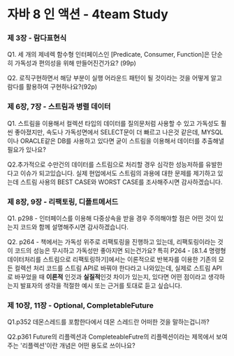 # 자바 8 인 액션 - 4team Study

### 제 3장 - 람다표현식 

Q1. 세 개의 제네렉 함수형 인터페이스인 [Predicate, Consumer, Function]은 단순히 가독성과 편의성을 위해 만들어진건가요? (99p)

Q2. 로직구현하면서 해당 부분이 실행 어라운드 패턴이 될 것이라는 것을 어떻게 알고 람다를 활용하여 구현하나요?(92p)

### 제 6장, 7장 - 스트림과 병렬 데이터

Q1. 스트림을 이용해서 컬렉션 타입의 데이터를 질의문처럼 사용할 수 있고 가독성도 훨씬 좋아졌지만, 속도나 가독성면에서 SELECT문이 더 빠르고 나은것 같은데, MYSQL이나 ORACLE같은 DB를 사용하고 있다면 굳이 스트림을 이용해서 데이터를 추출해낼 필요가 있나요? 


Q2.추가적으로 수만건의 데이터를 스트림으로 처리할 경우 심각한 성능저하를 유발한다고 이슈가 되고있습니다.
실제 현업에서도 스트림의 과용에 대한 문제를 제기하고 있는데 스트림 사용의 BEST CASE와 WORST CASE를 조사해주시면 감사하겠습니다.


### 제 8장, 9장 - 리팩토링, 디폴트메서드

Q1. p298 - 인터페이스를 이용해 다중상속을 받을 경우 주의해야할 점은 어떤 것이 있는지 코드와 함께 설명해주시면 감사하겠습니다.

Q2. p264 - 책에서는 가독성 위주로 리팩토링을 진행하고 있는데, 리팩토링이라는 것이 코드의 성능은 무시하고 가독성만 좋아지면 되는건가요?
특히 P264 - [8.1.4 명령형 데이터처리를 스트림으로 리팩토링하기]에서는 이론적으로 반복자를 이용한 기존의 모든 컬렉션 처리 코드를 스트림 API로 바꿔야 한다라고 나와있는데, 실제로 스트림 API로 바꾸었을 때 **이론적** 인것과 **실질적**인것 차이가 있는지, 있다면 어떤 점이라고 생각하는지 발표자의 생각을 적절한 예시 또는 근거를 토대로 듣고 싶습니다.

### 제 10장, 11장 - Optional, CompletableFuture

Q1.p352 데몬스레드를 포함한다에서 데몬 스레드란 어떠한 것을 말하는겁니까?

Q2.p361 Future의 리플렉션과 CompleteableFutre의 리플렉션이라는 제목에서 보여주는 '리플렉션'이란 개념은 어떤 용도로 쓰이나요?
